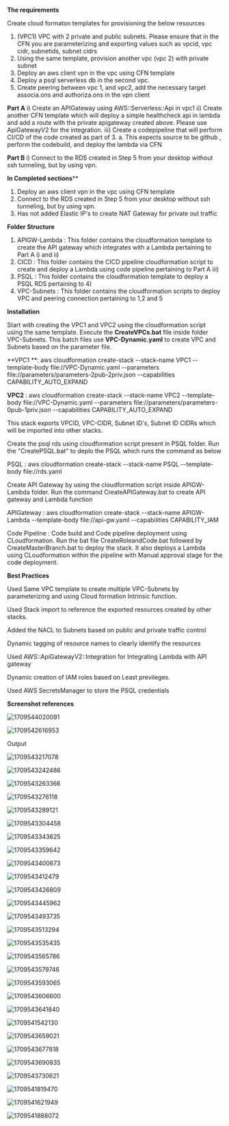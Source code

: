 **The requirements**

Create cloud formaton templates for provisioning the below resources

1) (VPC1) VPC with 2 private and public subnets. Please ensure that in the CFN you are
   parameterizing and exporting values such as vpcid, vpc cidr, subnetids, subnet cidrs
2) Using the same template, provision another vpc (vpc 2) with private subnet
3) Deploy an aws client vpn in the vpc using CFN template
4) Deploy a psql serverless db in the second vpc.
5) Create peering between vpc 1, and vpc2, add the necessary target associa.ons and
   authoriza.ons in the vpn client

**Part A**
i) Create an APIGateway using AWS::Serverless::Api in vpc1
ii) Create another CFN template which will deploy a simple healthcheck api in lambda and add a route with the private apigateway created above. Please use ApiGatewayV2 for the integration.
iii) Create a codepipeline that will perform CI/CD of the code created as part of 3.
a. This expects source to be github , perform the codebuild, and deploy the lambda via CFN

**Part B**
i) Connect to the RDS created in Step 5 from your desktop without ssh tunneling, but by using vpn.

**In Completed sections****

1. Deploy an aws client vpn in the vpc using CFN template
2. Connect to the RDS created in Step 5 from your desktop without ssh tunneling, but by using vpn.
3. Has not added Elastic IP's to create NAT Gateway for private out traffic

**Folder Structure**

1. APIGW-Lambda : This folder contains the cloudformation template to create the API gateway which integrates with a Lambda pertaining to Part A i) and ii)
2. CICD : This folder contains the CICD pipeline cloudformation script to create and deploy a Lambda using code pipeline pertaining to Part A iii)
3. PSQL : This folder contains the cloudformation template to deploy a PSQL RDS pertaining to 4)
4. VPC-Subnets : This folder contains the cloudformation scripts to deploy VPC and peering connection pertaining to 1,2 and 5

**Installation**

Start with creating the VPC1 and VPC2 using the cloudformation script using the same template. Execute the **CreateVPCs.bat** file inside folder VPC-Subnets. This batch files use **VPC-Dynamic.yaml** to create VPC and Subnets based on the parameter file.

**VPC1 **: aws cloudformation create-stack --stack-name VPC1 --template-body file://VPC-Dynamic.yaml --parameters file://parameters/parameters-2pub-2priv.json --capabilities CAPABILITY_AUTO_EXPAND

**VPC2** : aws cloudformation create-stack --stack-name VPC2 --template-body file://VPC-Dynamic.yaml --parameters file://parameters/parameters-0pub-1priv.json --capabilities CAPABILITY_AUTO_EXPAND

This stack exports VPCID, VPC-CIDR, Subnet ID's, Subnet ID CIDRs which will be imported into other stacks.

Create the psql rds using cloudformation script present in PSQL folder. Run the "CreatePSQL.bat" to deplo the PSQL which runs the command as below

PSQL : aws cloudformation create-stack --stack-name PSQL --template-body file://rds.yaml

Create API Gateway by using the cloudformation script inside APIGW-Lambda folder. Run the command CreateAPIGateway.bat to create API gateway and Lambda function

APIGateway : aws cloudformation create-stack --stack-name APIGW-Lambda --template-body file://api-gw.yaml --capabilities CAPABILITY_IAM

Code Pipeline : Code build and Code pipeline deployment using CLoudformation. Run the bat file CreateRoleandCode.bat followed by CreateMasterBranch.bat to deploy the stack. It also deploys a Lambda using CLoudformation within the pipeline with Manual approval stage for the code deployment.

**Best Practices**

Used Same VPC template to create multiple VPC-Subnets by parameterizing and using Cloud formation Intrinsic function.

Used Stack import to reference the exported resources created by other stacks.

Added the NACL to Subnets based on public and private traffic control

Dynamic tagging of resource names to clearly identify the resources

Used AWS::ApiGatewayV2::Integration for Integrating Lambda with API gateway

Dynamic creation of IAM roles based on Least previleges.

Used AWS SecretsManager to store the PSQL credentials


**Screenshot references**

![1709544020091](images/README/1709544020091.png)

![1709542616953](images/README/1709542616953.png)


Output

![1709543217078](images/README/1709543217078.png)



![1709543242486](images/README/1709543242486.png)


![1709543263366](images/README/1709543263366.png)

![1709543276118](images/README/1709543276118.png)

![1709543289121](images/README/1709543289121.png)


![1709543304458](images/README/1709543304458.png)


![1709543343625](images/README/1709543343625.png)


![1709543359642](images/README/1709543359642.png)


![1709543400673](images/README/1709543400673.png)


![1709543412479](images/README/1709543412479.png)


![1709543426809](images/README/1709543426809.png)

![1709543445962](images/README/1709543445962.png)

![1709543493735](images/README/1709543493735.png)


![1709543513294](images/README/1709543513294.png)



![1709543535435](images/README/1709543535435.png)

![1709543565786](images/README/1709543565786.png)


![1709543579746](images/README/1709543579746.png)

![1709543593065](images/README/1709543593065.png)

![1709543606600](images/README/1709543606600.png)

![1709543641840](images/README/1709543641840.png)

![1709541542130](images/README/1709541542130.png)



![1709543659021](images/README/1709543659021.png)

![1709543677818](images/README/1709543677818.png)


![1709543690835](images/README/1709543690835.png)


![1709543730621](images/README/1709543730621.png)

![1709541819470](images/README/1709541819470.png)

![1709541621949]()


![1709541888072](images/README/1709541888072.png)
